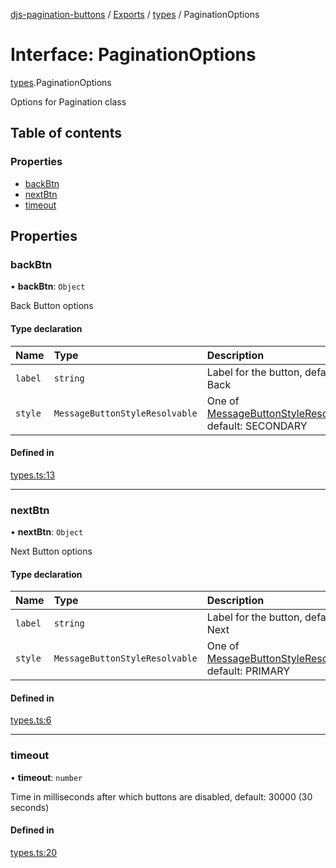 [djs-pagination-buttons](../README.md) / [Exports](../modules.md) / [types](../modules/types.md) / PaginationOptions

# Interface: PaginationOptions

[types](../modules/types.md).PaginationOptions

Options for Pagination class

## Table of contents

### Properties

- [backBtn](types.PaginationOptions.md#backbtn)
- [nextBtn](types.PaginationOptions.md#nextbtn)
- [timeout](types.PaginationOptions.md#timeout)

## Properties

### backBtn

• **backBtn**: `Object`

Back Button options

#### Type declaration

| Name | Type | Description |
| :------ | :------ | :------ |
| `label` | `string` | Label for the button, default: Back |
| `style` | `MessageButtonStyleResolvable` | One of [MessageButtonStyleResolvable](https://discord.js.org/#/docs/main/master/typedef/MessageButtonStyleResolvable), default: SECONDARY |

#### Defined in

[types.ts:13](https://github.com/Welcome-Bot/discord-pagination/blob/ead555f/src/types.ts#L13)

___

### nextBtn

• **nextBtn**: `Object`

Next Button options

#### Type declaration

| Name | Type | Description |
| :------ | :------ | :------ |
| `label` | `string` | Label for the button, default: Next |
| `style` | `MessageButtonStyleResolvable` | One of [MessageButtonStyleResolvable](https://discord.js.org/#/docs/main/master/typedef/MessageButtonStyleResolvable), default: PRIMARY |

#### Defined in

[types.ts:6](https://github.com/Welcome-Bot/discord-pagination/blob/ead555f/src/types.ts#L6)

___

### timeout

• **timeout**: `number`

Time in milliseconds after which buttons are disabled, default: 30000 (30 seconds)

#### Defined in

[types.ts:20](https://github.com/Welcome-Bot/discord-pagination/blob/ead555f/src/types.ts#L20)
